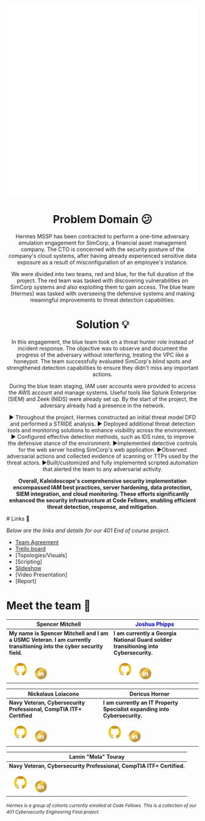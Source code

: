 <div align="center">
  
![Logo](https://github.com/Hermes-Messengers/.github/blob/main/Hermes.gif)
  
</div>
 
# <div align="center">  **Problem Domain** :confused: 
</div>

<div align="center">

Hermes MSSP has been contracted to perform a one-time adversary emulation engagement for SimCorp, a financial asset management company. The CTO is concerned with the security posture of the company's cloud systems, after having already experienced sensitive data exposure as a result of misconfiguration of an employee's instance. 

We were divided into two teams, red and blue, for the full duration of the project. The red team was tasked with discovering vulnerabilities on SimCorp systems and also exploiting them to gain access. The blue team (Hermes) was tasked with  overseeing the defensive systems and making meaningful improvements to threat detection capabilities.

</div>

 # <div align="center"> **Solution** :bulb:
</div>

<div align="center">

In this engagement, the blue team took on a threat hunter role instead of incident response. The objective was to observe and document the progress of the adversary without interfering, treating the VPC like a honeypot. The team successfully evaluated SimCorp's blind spots and strengthened detection capabilities to ensure they didn't miss any important actions.

During the blue team staging, IAM user accounts were provided to access the AWS account and manage systems. Useful tools like Splunk Enterprise (SIEM) and Zeek (NIDS) were already set up. By the start of the project, the adversary already had a presence in the network.

▶️ Throughout the project, Hermes constructed an initial threat model DFD and performed a STRIDE analysis.
▶️ Deployed additional threat detection tools and monitoring solutions to enhance visibility across the environment.
▶️ Configured effective detection methods, such as IDS rules, to improve the defensive stance of the environment.
▶️Implemented detective controls for the web server hosting SimCorp's web application.
▶️Observed adversarial actions and collected evidence of scanning or TTPs used by the threat actors.
▶️Built/customized and fully implemented scripted automation that alerted the team to any adversarial activity.


**Overall, Kaleidoscope's comprehensive security implementation encompassed IAM best practices, server hardening, data protection, SIEM integration, and cloud monitoring. These efforts significantly enhanced the security infrastructure at Code Fellows, enabling efficient threat detection, response, and mitigation.**

</div>
 # Links 🔗

*Below are the links and details for our 401 End of course project.*
- [Team Agreement](https://github.com/Hermes-Messengers/.github/blob/main/Hermes%20Agreement.pdf)
- [Trello board](https://trello.com/b/WT0fgHfZ/hermes)
- [Topologies/Visuals]
- [Scripting]
- [Slideshow](https://docs.google.com/presentation/d/1B2ACnLkxho7j7H2gcR1V436Kd9dfBtxia8kdlmmBPoA/edit#slide=id.g2accd1c413_3_31)
- [Video Presentation]
- [Report]

# Meet the team 🤘

| Spencer Mitchell | <font color="blue">Joshua Phipps</font> |
|---|---|
| **My name is Spencer Mitchell and I am a USMC Veteran. I am currently transitioning into the cyber security field.** | **I am currently a Georgia National Guard soldier transitioning into Cybersecurity.** |
| [![Image of Spencer](https://github.com/Hermes-Messengers/.github/blob/main/gold_git.png)](https://github.com/spencymitch) [![Image of Spencer](https://github.com/Hermes-Messengers/.github/blob/main/gold_in.png)](https://www.linkedin.com/in/spencymitch/) | [![Image of Joshua](https://github.com/Hermes-Messengers/.github/blob/main/gold_git.png)](https://github.com/joshp27?tab=repositories) [![Image of Joshua](https://github.com/Hermes-Messengers/.github/blob/main/gold_in.png)](https://www.linkedin.com/in/joshua-phipps-755a20264/) |

| Nickolaus Loiacono | Dericus Hornor |
|---|---|
| **Navy Veteran, Cybersecurity Professional, CompTIA ITF+ Certified** | **I am currently an IT Property Specialist expanding into Cybersecurity.** |
| [![Image of Nick A](https://github.com/Hermes-Messengers/.github/blob/main/gold_git.png)](https://github.com/Nkalderete?tab=repositories) [![Image of Nick](https://github.com/Hermes-Messengers/.github/blob/main/gold_in.png)](https://www.linkedin.com/in/nickolaus-alderete/) | [![Image of Dericus](https://github.com/Hermes-Messengers/.github/blob/main/gold_git.png)](https://github.com/Dhorner4) [![Image of Dericus](https://github.com/Hermes-Messengers/.github/blob/main/gold_in.png)](https://www.linkedin.com/in/dericus-horner/) |

| Lamin "Mola" Touray |
|---|
| **Navy Veteran, Cybersecurity Professional, CompTIA ITF+ Certified.** |
| [![Image of Mola](https://github.com/Hermes-Messengers/.github/blob/main/gold_git.png)](https://github.com/Mola2ray?tab=repositories) [![Image of Mola](https://github.com/Hermes-Messengers/.github/blob/main/gold_in.png)](https://www.linkedin.com/in/lamin-touray-57b09a264/)


 <small> *Hermes is a group of cohorts currently enrolled at Code Fellows. This is a collection of our 401 Cybersecurity Engineering Final project.* </small>
